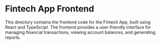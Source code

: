 # Fintech App Frontend
This directory contains the frontend code for the Fintech App, built using React and TypeScript. The frontend provides a user-friendly interface for managing financial transactions, viewing account balances, and generating reports.     

